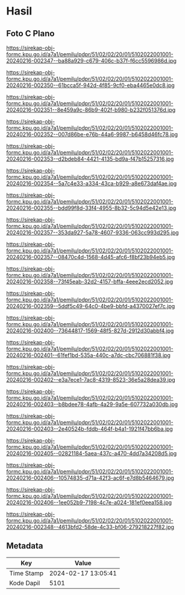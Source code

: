 # Hasil

## Foto C Plano

https://sirekap-obj-formc.kpu.go.id/a7a1/pemilu/pdpr/51/02/02/20/01/5102022001001-20240216-002347--ba88a929-c679-406c-b37f-f6cc5596986d.jpg

https://sirekap-obj-formc.kpu.go.id/a7a1/pemilu/pdpr/51/02/02/20/01/5102022001001-20240216-002350--61bcca5f-942d-4f85-9cf0-eba4465e0dc8.jpg

https://sirekap-obj-formc.kpu.go.id/a7a1/pemilu/pdpr/51/02/02/20/01/5102022001001-20240216-002351--8e459a9c-86b9-402f-b980-b232f051376d.jpg

https://sirekap-obj-formc.kpu.go.id/a7a1/pemilu/pdpr/51/02/02/20/01/5102022001001-20240216-002352--007d86be-e76b-44a6-9987-b6458d46fc78.jpg

https://sirekap-obj-formc.kpu.go.id/a7a1/pemilu/pdpr/51/02/02/20/01/5102022001001-20240216-002353--d2bdeb84-4421-4135-bd9a-f47b15257316.jpg

https://sirekap-obj-formc.kpu.go.id/a7a1/pemilu/pdpr/51/02/02/20/01/5102022001001-20240216-002354--5a7c4e33-a334-43ca-b929-a8e673daf4ae.jpg

https://sirekap-obj-formc.kpu.go.id/a7a1/pemilu/pdpr/51/02/02/20/01/5102022001001-20240216-002355--bdd99f8d-33f4-4955-8b32-5c94d5e42e13.jpg

https://sirekap-obj-formc.kpu.go.id/a7a1/pemilu/pdpr/51/02/02/20/01/5102022001001-20240216-002357--353da927-5a78-4607-9336-063cc993d295.jpg

https://sirekap-obj-formc.kpu.go.id/a7a1/pemilu/pdpr/51/02/02/20/01/5102022001001-20240216-002357--08470c4d-1568-4d45-afc6-f8bf23b94eb5.jpg

https://sirekap-obj-formc.kpu.go.id/a7a1/pemilu/pdpr/51/02/02/20/01/5102022001001-20240216-002358--73f45eab-32d2-4157-bffa-4eee2ecd2052.jpg

https://sirekap-obj-formc.kpu.go.id/a7a1/pemilu/pdpr/51/02/02/20/01/5102022001001-20240216-002359--5ddf5c49-64c0-4be9-bbfd-a4370027ef7c.jpg

https://sirekap-obj-formc.kpu.go.id/a7a1/pemilu/pdpr/51/02/02/20/01/5102022001001-20240216-002400--73644817-1569-48f5-827d-2912d30abbf4.jpg

https://sirekap-obj-formc.kpu.go.id/a7a1/pemilu/pdpr/51/02/02/20/01/5102022001001-20240216-002401--61fef1bd-535a-440c-a7dc-cbc706881f38.jpg

https://sirekap-obj-formc.kpu.go.id/a7a1/pemilu/pdpr/51/02/02/20/01/5102022001001-20240216-002402--e3a7ece1-7ac8-4319-8523-36e5a28dea39.jpg

https://sirekap-obj-formc.kpu.go.id/a7a1/pemilu/pdpr/51/02/02/20/01/5102022001001-20240216-002403--b8bdee78-4afb-4a29-9a5e-607732a030db.jpg

https://sirekap-obj-formc.kpu.go.id/a7a1/pemilu/pdpr/51/02/02/20/01/5102022001001-20240216-002403--2e40524b-fddb-464f-b4a1-1921f47bb6ba.jpg

https://sirekap-obj-formc.kpu.go.id/a7a1/pemilu/pdpr/51/02/02/20/01/5102022001001-20240216-002405--02821184-5aea-437c-a470-4dd7a34208d5.jpg

https://sirekap-obj-formc.kpu.go.id/a7a1/pemilu/pdpr/51/02/02/20/01/5102022001001-20240216-002406--10574835-d71a-42f3-ac6f-e7d8b5464679.jpg

https://sirekap-obj-formc.kpu.go.id/a7a1/pemilu/pdpr/51/02/02/20/01/5102022001001-20240216-002406--1ee052b9-7198-4c7e-a024-181ef0eea158.jpg

https://sirekap-obj-formc.kpu.go.id/a7a1/pemilu/pdpr/51/02/02/20/01/5102022001001-20240216-002348--4613bfd2-58de-4c33-bf06-279218227f82.jpg


## Metadata

| Key        | Value               |
| ---------- | ------------------- |
| Time Stamp | 2024-02-17 13:05:41 |
| Kode Dapil | 5101                |



